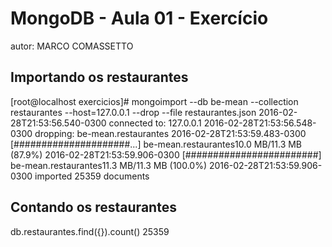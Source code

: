 # MongoDB - Aula 01 - Exercício
autor: MARCO COMASSETTO

## Importando os restaurantes


[root@localhost exercicios]# mongoimport --db be-mean --collection restaurantes --host=127.0.0.1 --drop --file restaurantes.json
2016-02-28T21:53:56.540-0300    connected to: 127.0.0.1
2016-02-28T21:53:56.548-0300    dropping: be-mean.restaurantes
2016-02-28T21:53:59.483-0300    [#####################...] be-mean.restaurantes10.0 MB/11.3 MB (87.9%)
2016-02-28T21:53:59.906-0300    [########################] be-mean.restaurantes11.3 MB/11.3 MB (100.0%)
2016-02-28T21:53:59.906-0300    imported 25359 documents


## Contando os restaurantes

db.restaurantes.find({}).count()
25359

